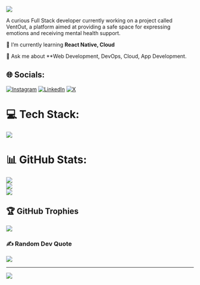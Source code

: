  <img src="https://readme-typing-svg.herokuapp.com/?font=Righteous&size=35&center=true&vCenter=true&width=500&height=70&duration=4000&lines=Hi+There!+👋;+I'm+Raghav+Sharma!;" />

A curious Full Stack developer currently working on a project called VentOut, a platform aimed at providing a safe space for expressing emotions and receiving mental health support.

🌱 I’m currently learning **React Native, Cloud**

💬 Ask me about **Web Development, DevOps, Cloud, App Development.


## 🌐 Socials:
[![Instagram](https://img.shields.io/badge/Instagram-%23E4405F.svg?logo=Instagram&logoColor=white)](https://instagram.com/snippet.master__) [![LinkedIn](https://img.shields.io/badge/LinkedIn-%230077B5.svg?logo=linkedin&logoColor=white)](https://linkedin.com/in/raghavsharmaweb3) [![X](https://img.shields.io/badge/X-black.svg?logo=X&logoColor=white)](https://x.com/raghav_sharma_7) 

# 💻 Tech Stack:
<img src="https://skillicons.dev/icons?i=javascript,typescript,react,nextjs,mongodb,express,nodejs,html,css,bootstrap,tailwind,vercel,netlify,git,github,powershell,materialui,framer" />

# 📊 GitHub Stats:
![](https://github-readme-stats.vercel.app/api?username=Some1Uknow&theme=darcula&hide_border=false&include_all_commits=true&count_private=false)<br/>
![](https://github-readme-streak-stats.herokuapp.com/?user=Some1Uknow&theme=darcula&hide_border=false)<br/>
![](https://github-readme-stats.vercel.app/api/top-langs/?username=Some1Uknow&theme=darcula&hide_border=false&include_all_commits=true&count_private=false&layout=compact)

## 🏆 GitHub Trophies
![](https://github-profile-trophy.vercel.app/?username=Some1Uknow&theme=radical&no-frame=false&no-bg=true&margin-w=4)

### ✍️ Random Dev Quote
![](https://quotes-github-readme.vercel.app/api?type=horizontal&theme=radical)

---
[![](https://visitcount.itsvg.in/api?id=Some1Uknow&icon=0&color=0)](https://visitcount.itsvg.in)

<!-- Proudly created with GPRM ( https://gprm.itsvg.in ) -->
